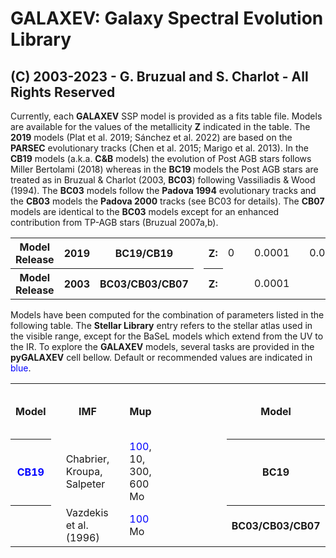 # GALAXEV: Galaxy Spectral Evolution Library
## (C) 2003-2023 - G. Bruzual and S. Charlot - All Rights Reserved
Currently, each **GALAXEV** SSP model is provided as a fits table file. Models are available for the values of the metallicity **Z** indicated in the table. The **2019** models (Plat et al. 2019; Sánchez et al. 2022) are based on the **PARSEC** evolutionary tracks (Chen et al. 2015; Marigo et al. 2013). In the **CB19** models (a.k.a. **C&B** models) the evolution of Post AGB stars follows Miller Bertolami (2018) whereas in the **BC19** models the Post AGB stars are treated as in Bruzual & Charlot (2003, **BC03**) following Vassiliadis & Wood (1994). The **BC03** models follow the **Padova 1994** evolutionary tracks and the **CB03** models the **Padova 2000** tracks (see BC03 for details). The **CB07** models are identical to the **BC03** models except for an enhanced contribution from TP-AGB stars (Bruzual 2007a,b).
<table>
<tr>
  <th>Model Release
  <th>2019
  <th>BC19/CB19
  <td>
  <th>Z:
  <td>0
  <td>
  <td>0.0001
  <td>
  <td>0.0002
  <td>
  <td>0.0005
  <th>
  <td>0.001
  <td>
  <td>0.002
  <td>
  <td>0.004
  <td>
  <td>0.006      
  <td>
  <td>0.008
  <td>
  <td>0.010
  <td>
  <td>0.014
  <td>
  <td>0.017
  <th>
  <td>0.02
  <td>
  <td>0.03
  <td>
  <td>0.04
  <td>
  <td>0.06
</tr>
<tr>
  <th>Model Release
  <th>2003
  <th>BC03/CB03/CB07
  <td>
  <th>Z:
  <td>
  <td>
  <td>0.0001
  <td>
  <td>
  <td>
  <td>0.0004
  <th>
  <td>0.001
  <td>
  <td>
  <td>
  <td>0.004
  <td>
  <td>     
  <td>
  <td>0.008
  <td>
  <td>
  <td>
  <td>
  <td>
  <td>
  <th>
  <td>0.02
  <td>
  <td>0.03
  <td>
  <td>0.05
  <td>
  <td>     
</tr>
</table>
Models have been computed for the combination of parameters listed in the following table. The <b>Stellar Library</b> entry refers to the stellar atlas used in the visible range, except for the BaSeL models which extend from the UV to the IR. To explore the <b>GALAXEV</b> models, several tasks are provided in the <b>pyGALAXEV</b> cell bellow. Default or recommended values are indicated in <span style="color:blue">blue</span>.
<table>
<tr>
  <th>Model
  <td>
  <th>IMF
  <td>
  <th>Mup
  <td>
  <td>
  <td>
  <td>
  <td>
  <td>
  <td>
  <th>Model
  <td>
  <th>IMF
  <td>
  <th>Mup
  <td>
  <td>
  <td>
  <td>
  <td>
  <th>Stellar Libraries (all models)
<tr>
  <th><span style="color:blue">CB19</span>
  <td>
  <td>Chabrier, Kroupa, Salpeter
  <td>
  <td><span style="color:blue">100</span>, 10, 300, 600 Mo
  <td>
  <td>
  <td>
  <td>
  <td>
  <td>
  <td>
  <th>BC19
  <td>
  <td>Chabrier
  <td>
  <td><span style="color:blue">100</span> Mo
  <td>
  <td>
  <td>
  <td>
  <td>
  <td><span style="color:blue">Miles</span>, Miles+, IndoUS, Stelib, BaSel
<tr>
  <th>
  <td>
  <td>Vazdekis et al. (1996)
  <td>
  <td><span style="color:blue">100</span> Mo
  <td>
  <td>
  <td>
  <td>
  <td>
  <td>
  <td>
  <th>BC03/CB03/CB07
  <td>
  <td>Chabrier, Kroupa, Salpeter
  <td>
  <td><span style="color:blue">100</span> Mo
  <td>
  <td>
<tr>
</table>
